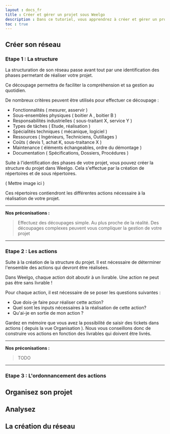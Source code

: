 ```yaml
---
layout : docs_fr
title : Créer et gérer un projet sous Weelgo
description : Dans ce tutoriel, vous apprendrez à créer et gérer un projet Weelgo au quotidien.
toc : true
---
```



## Créer son réseau

### Etape 1 : La structure 

La structuration de son réseau passe avant tout par une identification des phases permetant de réaliser votre projet. 

Ce découpage permettra de faciliter la compréhension et sa gestion au quotidien. 

De nombreux critères peuvent être utilisés pour effectuer ce découpage : 

* Fonctionnalités ( mesurer, asservir )
* Sous-ensembles physiques ( boitier A , boitier B ) 
* Responsabilités industrielles ( sous-traitant X, service Y ) 
* Types de tâches ( Etude, réalisation ) 
* Spécialités techniques ( mécanique, logiciel ) 
* Ressources ( Ingénieurs, Techniciens, Outillages ) 
* Coûts ( devis 1, achat K, sous-traitance X ) 
* Maintenance ( éléments échangeables, ordre du démontage ) 
* Documentation ( Spécifications, Dossiers, Procédures )

Suite à l'identification des phases de votre projet, vous pouvez créer la structure du projet dans Weelgo. Cela s'effectue par la création de répertoires et de sous répertoires.

( Mettre image ici ) 

Ces répertoires contiendront les différentes actions nécessaire à la réalisation de votre projet. 

---
**Nos préconisations :**

>Effectuez des découpages simple. Au plus proche de la réalité. Des découpages complexes peuvent vous compliquer la gestion de votre projet 

---


### Etape 2 : Les actions

Suite à la création de la structure du projet. Il est nécessaire de déterminer l'ensemble des actions qui devront être réalisées. 

Dans Weelgo, chaque action doit aboutir à un livrable. Une action ne peut pas être sans livrable !

Pour chaque action, il est nécessaire de se poser les questions suivantes :
* Que dois-je faire pour réaliser cette action? 
* Quel sont les inputs nécessaires à la réalisation de cette action? 
* Qu'ai-je en sortie de mon action ? 

Gardez en mémoire que vous avez la possibilité de saisir des tickets dans actions ( depuis la vue Organisation ). Nous vous conseillons donc de construire vos actions en fonction des livrables qui doivent être livrés. 

---
**Nos préconisations :**

>TODO

---


### Etape 3 : L'ordonnancement des actions

## Organisez son projet


## Analysez

## La création du réseau
